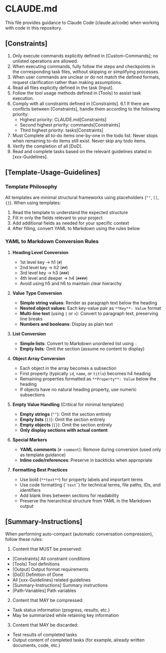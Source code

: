 # CLAUDE.md

This file provides guidance to Claude Code (claude.ai/code) when working with code in this repository.

## [Constraints]
1. Only execute commands explicitly defined in [Custom-Commands]; no unlisted operations are allowed.
2. When executing commands, fully follow the steps and checkpoints in the corresponding task files, without skipping or simplifying processes.
3. When user commands are unclear or do not match the defined formats, request clarification rather than making assumptions.
4. Read all files explicitly defined in the task [Input].
5. Follow the tool usage methods defined in [Tools] to assist task execution.
6. Comply with all constraints defined in [Constraints].
  6.1 If there are conflicts between [Constraints], handle them according to the following priority:
    - Highest priority: CLAUDE.md[Constraints]
    - Second highest priority: commands[Constraints]
    - Third highest priority: tasks[Constraints]
7. Must Complete all to-do items one-by-one in the todo list. Never stops when remaining to-do items still exist. Never skip any todo items.
8. Verify the completion of all [DoD].
9. Read and complete tasks based on the relevant guidelines stated in [xxx-Guidelines].

## [Template-Usage-Guidelines]

### Template Philosophy

All templates are minimal structural frameworks using placeholders (`""`, `[]`, `{}`). When using templates:
1. Read the template to understand the expected structure
2. Fill in only the fields relevant to your project
3. Add additional fields as needed for your specific context
4. After filling, convert YAML to Markdown using the rules below

### YAML to Markdown Conversion Rules

1. **Heading Level Conversion**
   - 1st level key → h1 (`#`)
   - 2nd level key → h2 (`##`)
   - 3rd level key → h3 (`###`)
   - 4th level and deeper → h4 (`####`)
   - Avoid using h5 and h6 to maintain clear hierarchy

2. **Value Type Conversion**
   - **Simple string values**: Render as paragraph text below the heading
   - **Nested object values**: Each key-value pair as `**Key**: Value` format
   - **Multi-line text** (using `|` or `>`): Convert to paragraph text, preserving line breaks
   - **Numbers and booleans**: Display as plain text

3. **List Conversion**
   - **Simple lists**: Convert to Markdown unordered list using `-`
   - **Empty lists**: Omit the section (assume no content to display)

4. **Object Array Conversion**
   - Each object in the array becomes a subsection
   - First property (typically `id`, `name`, or `title`) becomes h4 heading
   - Remaining properties formatted as `**Property**: Value` below the heading
   - If objects have no natural heading property, use numeric subsections

5. **Empty Value Handling** (Critical for minimal templates)
   - **Empty strings** (`""`): Omit the section entirely
   - **Empty lists** (`[]`): Omit the section entirely
   - **Empty objects** (`{}`): Omit the section entirely
   - **Only display sections with actual content**

6. **Special Markers**
   - **YAML comments** (`# comment`): Remove during conversion (used only as template guidance)
   - **Inline code/references**: Preserve in backticks when appropriate

7. **Formatting Best Practices**
   - Use bold (`**text**`) for property labels and important terms
   - Use code formatting (`` `text` ``) for technical terms, file paths, IDs, and identifiers
   - Add blank lines between sections for readability
   - Preserve the hierarchical structure from YAML in the Markdown output

## [Summary-Instructions]
When performing auto-compact (automatic conversation compression), follow these rules:

1. Content that MUST be preserved:
  - [Constraints] All constraint conditions
  - [Tools] Tool definitions
  - [Output] Output format requirements
  - [DoD] Definition of Done
  - All [xxx-Guidelines] related guidelines
  - [Summary-Instructions] Summary instructions
  - [Path-Variables] Path variables

2. Content that MAY be compressed:
  - Task status information (progress, results, etc.)
  - May be summarized while retaining key information

3. Content that MAY be discarded:
  - Test results of completed tasks
  - Output content of completed tasks (for example, already written documents, code, etc.)